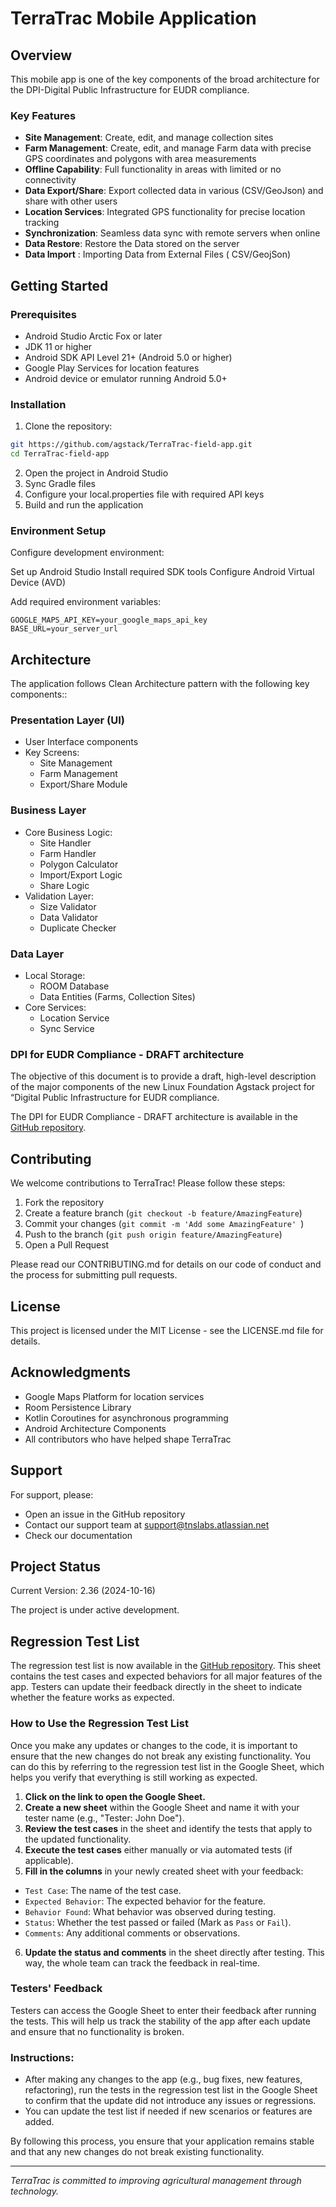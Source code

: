 # TerraTrac Mobile Application

## Overview

This mobile app is  one of the key components of the broad architecture for the DPI-Digital Public Infrastructure for EUDR compliance.

### Key Features

- **Site Management**: Create, edit, and manage collection sites
- **Farm Management**: Create, edit, and manage Farm data  with precise GPS coordinates and polygons with area measurements
- **Offline Capability**: Full functionality in areas with limited or no connectivity
- **Data Export/Share**: Export collected data in various (CSV/GeoJson) and share with other users
- **Location Services**: Integrated GPS functionality for precise location tracking
- **Synchronization**: Seamless data sync with remote servers when online
- **Data Restore**: Restore the Data stored on the server
- **Data Import** : Importing Data from External Files ( CSV/GeojSon)

## Getting Started

### Prerequisites

- Android Studio Arctic Fox or later
- JDK 11 or higher
- Android SDK API Level 21+ (Android 5.0 or higher)
- Google Play Services for location features
- Android device or emulator running Android 5.0+

### Installation
1. Clone the repository:
```bash
git https://github.com/agstack/TerraTrac-field-app.git
cd TerraTrac-field-app
```
2. Open the project in Android Studio
3. Sync Gradle files
4. Configure your local.properties file with required API keys
5. Build and run the application

### Environment Setup

Configure development environment:

Set up Android Studio
Install required SDK tools
Configure Android Virtual Device (AVD)


Add required environment variables:
```
GOOGLE_MAPS_API_KEY=your_google_maps_api_key
BASE_URL=your_server_url
```

## Architecture

The application follows Clean Architecture pattern with the following key components::

### Presentation Layer (UI)
- User Interface components
- Key Screens:
  - Site Management
  - Farm Management
  - Export/Share Module

### Business Layer
- Core Business Logic:
  - Site Handler
  - Farm Handler
  - Polygon Calculator
  - Import/Export Logic
  - Share Logic
- Validation Layer:
  - Size Validator
  - Data Validator
  - Duplicate Checker

### Data Layer
- Local Storage:
  - ROOM Database
  - Data Entities (Farms, Collection Sites)
- Core Services:
  - Location Service
  - Sync Service

### DPI for EUDR Compliance - DRAFT architecture

The objective of this document is to provide a draft, high-level description of the major components of the  new Linux Foundation Agstack project for “Digital Public Infrastructure for EUDR compliance. 

The DPI for EUDR Compliance - DRAFT architecture is available in the [GitHub repository](https://github.com/agstack/TerraTrac-field-app/blob/dev/app/docs/EUDR%20DPI%20-%20DRAFT%20architecture.pdf).


## Contributing

We welcome contributions to TerraTrac! Please follow these steps:

1. Fork the repository
2. Create a feature branch (`git checkout -b feature/AmazingFeature`)
3. Commit your changes (`git commit -m 'Add some AmazingFeature' `)
4. Push to the branch (`git push origin feature/AmazingFeature`)
5. Open a Pull Request

Please read our CONTRIBUTING.md for details on our code of conduct and the process for submitting pull requests.

## License

This project is licensed under the MIT License - see the LICENSE.md file for details.

## Acknowledgments

- Google Maps Platform for location services
- Room Persistence Library
- Kotlin Coroutines for asynchronous programming
- Android Architecture Components
- All contributors who have helped shape TerraTrac

## Support

For support, please:
- Open an issue in the GitHub repository
- Contact our support team at support@tnslabs.atlassian.net
- Check our documentation

## Project Status

Current Version: 2.36 (2024-10-16)

The project is under active development.

## Regression Test List

The regression test list is now available in the [GitHub repository](https://github.com/agstack/TerraTrac-field-app/blob/dev/app/docs/Regression%20Test%20List%20for%20TerraTrac%20Mobile%20Application%20v3.0.xlsx). This sheet contains the test cases and expected behaviors for all major features of the app. Testers can update their feedback directly in the sheet to indicate whether the feature works as expected.

### How to Use the Regression Test List

Once you make any updates or changes to the code, it is important to ensure that the new changes do not break any existing functionality. You can do this by referring to the regression test list in the Google Sheet, which helps you verify that everything is still working as expected.

1. **Click on the link to open the Google Sheet.**
2. **Create a new sheet** within the Google Sheet and name it with your tester name (e.g., "Tester: John Doe").
3. **Review the test cases** in the sheet and identify the tests that apply to the updated functionality.
4. **Execute the test cases** either manually or via automated tests (if applicable).
5. **Fill in the columns** in your newly created sheet with your feedback:
  - `Test Case`: The name of the test case.
  - `Expected Behavior`: The expected behavior for the feature.
  - `Behavior Found`: What behavior was observed during testing.
  - `Status`: Whether the test passed or failed (Mark as `Pass` or `Fail`).
  - `Comments`: Any additional comments or observations.
6. **Update the status and comments** in the sheet directly after testing. This way, the whole team can track the feedback in real-time.

### Testers' Feedback

Testers can access the Google Sheet to enter their feedback after running the tests. This will help us track the stability of the app after each update and ensure that no functionality is broken.

### Instructions:
- After making any changes to the app (e.g., bug fixes, new features, refactoring), run the tests in the regression test list in the Google Sheet to confirm that the update did not introduce any issues or regressions.
- You can update the test list if needed if new scenarios or features are added.

By following this process, you ensure that your application remains stable and that any new changes do not break existing functionality.

---
*TerraTrac is committed to improving agricultural management through technology.*
